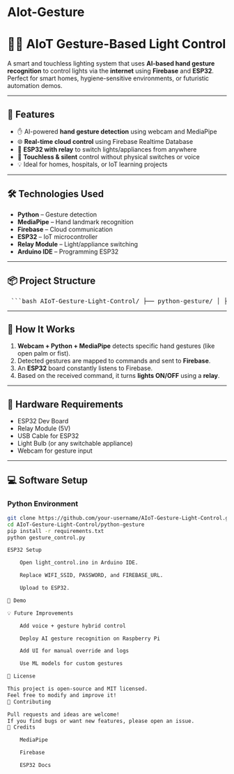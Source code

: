 # AIot-Gesture
# 🤖✨ AIoT Gesture-Based Light Control

A smart and touchless lighting system that uses **AI-based hand gesture recognition** to control lights via the **internet** using **Firebase** and **ESP32**. Perfect for smart homes, hygiene-sensitive environments, or futuristic automation demos.

---

## 🚀 Features

- ✋ AI-powered **hand gesture detection** using webcam and MediaPipe
- 🌐 **Real-time cloud control** using Firebase Realtime Database
- 📶 **ESP32 with relay** to switch lights/appliances from anywhere
- 🧠 **Touchless & silent** control without physical switches or voice
- 💡 Ideal for homes, hospitals, or IoT learning projects

---

## 🛠️ Technologies Used

- **Python** – Gesture detection
- **MediaPipe** – Hand landmark recognition
- **Firebase** – Cloud communication
- **ESP32** – IoT microcontroller
- **Relay Module** – Light/appliance switching
- **Arduino IDE** – Programming ESP32

---

## 📦 Project Structure

<pre> ```bash AIoT-Gesture-Light-Control/ ├── python-gesture/ │ ├── gesture_control.py # Main gesture detection script │ └── firebase_update.py # Updates Firebase with gesture state ├── esp32-code/ │ └── light_control.ino # ESP32 code to read Firebase and toggle relay ├── assets/ │ └── demo.gif # Demo images/gifs ├── README.md └── requirements.txt ``` </pre>


---

## 🧠 How It Works

1. **Webcam + Python + MediaPipe** detects specific hand gestures (like open palm or fist).
2. Detected gestures are mapped to commands and sent to **Firebase**.
3. An **ESP32** board constantly listens to Firebase.
4. Based on the received command, it turns **lights ON/OFF** using a **relay**.

---

## 🔌 Hardware Requirements

- ESP32 Dev Board
- Relay Module (5V)
- USB Cable for ESP32
- Light Bulb (or any switchable appliance)
- Webcam for gesture input

---

## 💻 Software Setup

### Python Environment

```bash
git clone https://github.com/your-username/AIoT-Gesture-Light-Control.git
cd AIoT-Gesture-Light-Control/python-gesture
pip install -r requirements.txt
python gesture_control.py

ESP32 Setup

    Open light_control.ino in Arduino IDE.

    Replace WIFI_SSID, PASSWORD, and FIREBASE_URL.

    Upload to ESP32.

🎥 Demo

💡 Future Improvements

    Add voice + gesture hybrid control

    Deploy AI gesture recognition on Raspberry Pi

    Add UI for manual override and logs

    Use ML models for custom gestures

🔐 License

This project is open-source and MIT licensed.
Feel free to modify and improve it!
🤝 Contributing

Pull requests and ideas are welcome!
If you find bugs or want new features, please open an issue.
🙌 Credits

    MediaPipe

    Firebase

    ESP32 Docs
